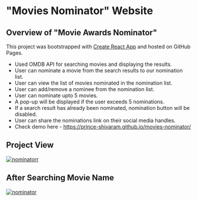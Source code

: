 # "Movies Nominator" Website

## Overview of "Movie Awards Nominator"

This project was bootstrapped with [Create React App](https://github.com/facebook/create-react-app) and hosted on GitHub Pages.

- Used OMDB API for searching movies and displaying the results.
- User can nominate a movie from the search results to our nomination list.
- User can view the list of movies nominated in the nomination list.
- User can add/remove a nominee from the nomination list.
- User can nominate upto 5 movies.
- A pop-up will be displayed if the user exceeds 5 nominations.
- If a search result has already been nominated, nomination button will be disabled.
- User can share the nominations link on their social media handles. 
- Check demo here - https://prince-shivaram.github.io/movies-nominator/

## Project View
[![nominatorr](https://user-images.githubusercontent.com/42378118/92468153-5775bb80-f1f0-11ea-9ea6-da6395b24795.png)](https://prince-shivaram.github.io/movies-nominator/)

## After Searching Movie Name
[![nominator](https://user-images.githubusercontent.com/42378118/92468136-4fb61700-f1f0-11ea-9650-0df96793369a.png)](https://prince-shivaram.github.io/movies-nominator/)
